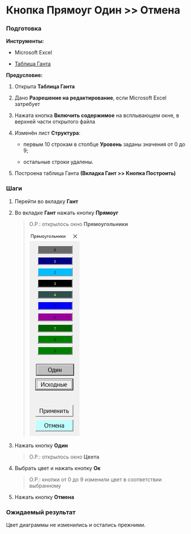 # Кнопка Прямоуг Один >> Отмена

### Подготовка

**Инструменты:**

- Microsoft Excel

- [Таблица Ганта](https://disk.yandex.ru/d/IXRviK5MR12Kuw)

**Предусловие:**

1. Открыта **Таблица Ганта**

2. Дано **Разрешение на редактирование**, если Microsoft Excel затребует 

3. Нажата кнопка **Включить содержимое** на всплывающем окне, в верхней части открытого файла

4. Изменён лист **Структура**:
   
   - первым 10 строкам в столбце **Уровень** заданы значения от 0 до 9;
   
   - остальные строки удалены. 

5. Построена таблица Ганта **(Вкладка Гант >> Кнопка Построить)**

### Шаги

1. Перейти во вкладку **Гант**

2. Во вкладке **Гант** нажать кнопку **Прямоуг**
   
   > О.Р.: открылось окно **Прямоугольники** 
   > 
   > ![](../Resources/praymoug.jpg)

3. Нажать кнопку **Один**
   
   > О.Р.: открылось окно **Цвета**

4. Выбрать цвет и нажать кнопку **Ок**
   
   > О.Р.: кнопки от 0 до 9 изменили цвет в соответствии выбранному

5. Нажать кнопку **Отмена**

### Ожидаемый результат

Цвет диаграммы не изменились и остались прежними.
